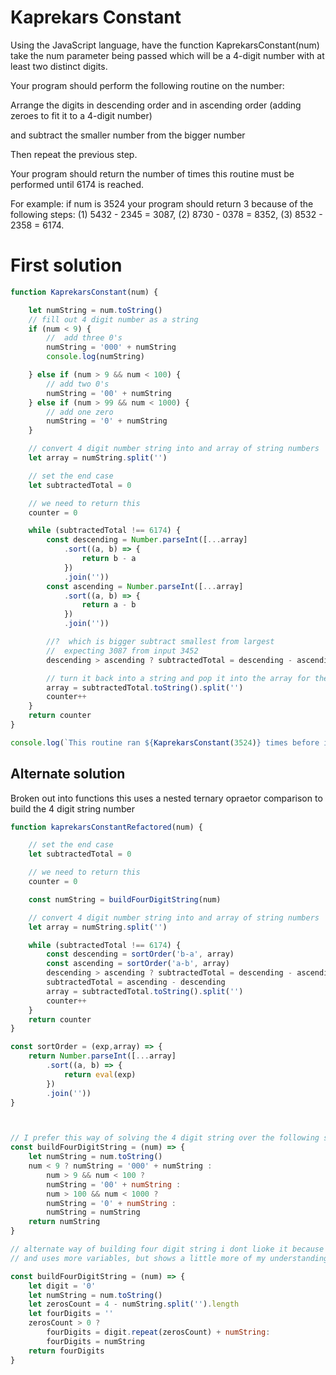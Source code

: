 # Kaprekars Constant

Using the JavaScript language, have the function KaprekarsConstant(num) take the num parameter being passed which will be a 4-digit number with at least two distinct digits.

Your program should perform the following routine on the number:

Arrange the digits in descending order and in ascending order (adding zeroes to fit it to a 4-digit number)

and subtract the smaller number from the bigger number

Then repeat the previous step.

Your program should return the number of times this routine must be performed until 6174 is reached.


For example: if num is 3524 your program should return 3 because of the following steps:
(1) 5432 - 2345 = 3087,
(2) 8730 - 0378 = 8352,
(3) 8532 - 2358 = 6174.


# First solution

```javascript
function KaprekarsConstant(num) {

    let numString = num.toString()
    // fill out 4 digit number as a string
    if (num < 9) {
        //  add three 0's
        numString = '000' + numString
        console.log(numString)

    } else if (num > 9 && num < 100) {
        // add two 0's
        numString = '00' + numString
    } else if (num > 99 && num < 1000) {
        // add one zero
        numString = '0' + numString
    }

    // convert 4 digit number string into and array of string numbers
    let array = numString.split('')

    // set the end case
    let subtractedTotal = 0

    // we need to return this
    counter = 0

    while (subtractedTotal !== 6174) {
        const descending = Number.parseInt([...array]
            .sort((a, b) => {
                return b - a
            })
            .join(''))
        const ascending = Number.parseInt([...array]
            .sort((a, b) => {
                return a - b
            })
            .join(''))

        //?  which is bigger subtract smallest from largest
        //  expecting 3087 from input 3452
        descending > ascending ? subtractedTotal = descending - ascending : subtractedTotal = ascending - descending

        // turn it back into a string and pop it into the array for the next iteration of the squence
        array = subtractedTotal.toString().split('')
        counter++
    }
    return counter
}

console.log(`This routine ran ${KaprekarsConstant(3524)} times before it ended `)
```

## Alternate solution
Broken out into functions
this uses a nested ternary opraetor comparison to build the 4 digit string number

```javascript
function kaprekarsConstantRefactored(num) {

    // set the end case
    let subtractedTotal = 0

    // we need to return this
    counter = 0

    const numString = buildFourDigitString(num)

    // convert 4 digit number string into and array of string numbers
    let array = numString.split('')

    while (subtractedTotal !== 6174) {
        const descending = sortOrder('b-a', array)
        const ascending = sortOrder('a-b', array)
        descending > ascending ? subtractedTotal = descending - ascending :
        subtractedTotal = ascending - descending
        array = subtractedTotal.toString().split('')
        counter++
    }
    return counter
}

const sortOrder = (exp,array) => {
    return Number.parseInt([...array]
        .sort((a, b) => {
            return eval(exp)
        })
        .join(''))
}



// I prefer this way of solving the 4 digit string over the following solution
const buildFourDigitString = (num) => {
    let numString = num.toString()
    num < 9 ? numString = '000' + numString :
        num > 9 && num < 100 ?
        numString = '00' + numString :
        num > 100 && num < 1000 ?
        numString = '0' + numString :
        numString = numString
    return numString
}
```



```javascript
// alternate way of building four digit string i dont lioke it because it is harder to follow,
// and uses more variables, but shows a little more of my understanding about  String.prototype properties

const buildFourDigitString = (num) => {
    let digit = '0'
    let numString = num.toString()
    let zerosCount = 4 - numString.split('').length
    let fourDigits = ''
    zerosCount > 0 ?
        fourDigits = digit.repeat(zerosCount) + numString:
        fourDigits = numString
    return fourDigits
}
```